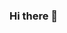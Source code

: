### Hi there 👋

<!--
**bigmpc/bigmpc** is a ✨ _special_ ✨ repository because its `README.md` (this file) appears on your GitHub profile.

Here are some ideas to get you started:

- 🔭 I’m currently working on Etiv Backend
- 🌱 I’m currently learning Rust and Python
- 👯 I’m looking to collaborate on ...
- 🤔 I’m looking for help with ...
- 💬 Ask me about Machine Learning and Deep Learning
- 📫 How to reach me: ...
- 😄 Pronouns: ...
- ⚡ Fun fact: I am Fun :)
-->
